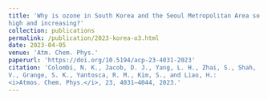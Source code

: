 ```yaml
---
title: 'Why is ozone in South Korea and the Seoul Metropolitan Area so
high and increasing?'
collection: publications
permalink: /publication/2023-korea-o3.html
date: 2023-04-05
venue: 'Atm. Chem. Phys.'
paperurl: 'https://doi.org/10.5194/acp-23-4031-2023'
citation: 'Colombi, N. K., Jacob, D. J., Yang, L. H., Zhai, S., Shah,
V., Grange, S. K., Yantosca, R. M., Kim, S., and Liao, H.:
<i>Atmos. Chem. Phys.</i>, 23, 4031–4044, 2023.' 
---
```

